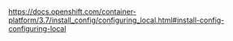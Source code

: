 

https://docs.openshift.com/container-platform/3.7/install_config/configuring_local.html#install-config-configuring-local
